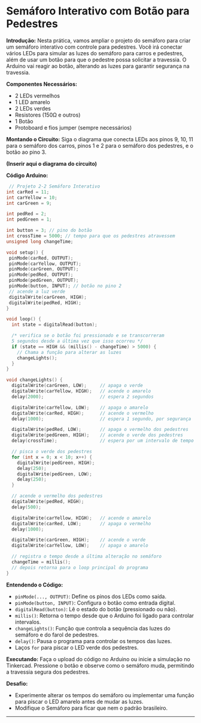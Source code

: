 # Semáforo Interativo com Botão para Pedestres

**Introdução:**
Nesta prática, vamos ampliar o projeto do semáforo para criar um semáforo interativo com controle para pedestres. Você irá conectar vários LEDs para simular as luzes do semáforo para carros e pedestres, além de usar um botão para que o pedestre possa solicitar a travessia. O Arduino vai reagir ao botão, alterando as luzes para garantir segurança na travessia.

**Componentes Necessários:**

* 2 LEDs vermelhos
* 1 LED amarelo
* 2 LEDs verdes
* Resistores (150Ω e outros)
* 1 Botão
* Protoboard e fios jumper (sempre necessários)

**Montando o Circuito:**
Siga o diagrama que conecta LEDs aos pinos 9, 10, 11 para o semáforo dos carros, pinos 1 e 2 para o semáforo dos pedestres, e o botão ao pino 3.

**(Inserir aqui o diagrama do circuito)**

**Código Arduino:**

```c++
 // Projeto 2-2 Semáforo Interativo
int carRed = 11;     
int carYellow = 10;
int carGreen = 9;

int pedRed = 2;     
int pedGreen = 1;

int button = 3; // pino do botão     
int crossTime = 5000; // tempo para que os pedestres atravessem
unsigned long changeTime;

void setup() {
 pinMode(carRed, OUTPUT);
 pinMode(carYellow, OUTPUT);
 pinMode(carGreen, OUTPUT);
 pinMode(pedRed, OUTPUT);
 pinMode(pedGreen, OUTPUT);
 pinMode(button, INPUT); // botão no pino 2
 // acende a luz verde
 digitalWrite(carGreen, HIGH);
 digitalWrite(pedRed, HIGH);
}

void loop() {
  int state = digitalRead(button);

  /* verifica se o botão foi pressionado e se transcorreram
  5 segundos desde a última vez que isso ocorreu */
  if (state == HIGH && (millis() - changeTime) > 5000) {
    // Chama a função para alterar as luzes
    changeLights();
  }
}

void changeLights() {
  digitalWrite(carGreen, LOW);     // apaga o verde
  digitalWrite(carYellow, HIGH);   // acende o amarelo
  delay(2000);                     // espera 2 segundos

  digitalWrite(carYellow, LOW);    // apaga o amarelo
  digitalWrite(carRed, HIGH);      // acende o vermelho
  delay(1000);                     // espera 1 segundo, por segurança

  digitalWrite(pedRed, LOW);       // apaga o vermelho dos pedestres
  digitalWrite(pedGreen, HIGH);    // acende o verde dos pedestres
  delay(crossTime);                // espera por um intervalo de tempo predefinido

  // pisca o verde dos pedestres
  for (int x = 0; x < 10; x++) {
    digitalWrite(pedGreen, HIGH);
    delay(250);
    digitalWrite(pedGreen, LOW);
    delay(250);
  }

  // acende o vermelho dos pedestres
  digitalWrite(pedRed, HIGH);
  delay(500);

  digitalWrite(carYellow, HIGH);   // acende o amarelo
  digitalWrite(carRed, LOW);       // apaga o vermelho
  delay(1000);

  digitalWrite(carGreen, HIGH);    // acende o verde
  digitalWrite(carYellow, LOW);    // apaga o amarelo

  // registra o tempo desde a última alteração no semáforo
  changeTime = millis();
  // depois retorna para o loop principal do programa
}
```

**Entendendo o Código:**

* `pinMode(..., OUTPUT)`: Define os pinos dos LEDs como saída.
* `pinMode(button, INPUT)`: Configura o botão como entrada digital.
* `digitalRead(button)`: Lê o estado do botão (pressionado ou não).
* `millis()`: Retorna o tempo desde que o Arduino foi ligado para controlar intervalos.
* `changeLights()`: Função que controla a sequência das luzes do semáforo e do farol de pedestres.
* `delay()`: Pausa o programa para controlar os tempos das luzes.
* Laços `for` para piscar o LED verde dos pedestres.

**Executando:**
Faça o upload do código no Arduino ou inicie a simulação no Tinkercad. Pressione o botão e observe como o semáforo muda, permitindo a travessia segura dos pedestres.

**Desafio:**
* Experimente alterar os tempos do semáforo ou implementar uma função para piscar o LED amarelo antes de mudar as luzes.
* Modifique o Semáforo para ficar que nem o padrão brasileiro.

---